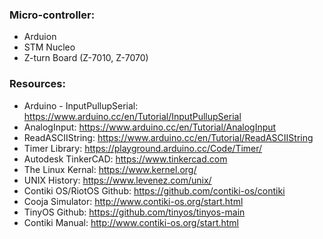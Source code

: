 ### Micro-controller:
- Arduion
- STM Nucleo
- Z-turn Board (Z-7010, Z-7070)

### Resources:
- Arduino - InputPullupSerial: https://www.arduino.cc/en/Tutorial/InputPullupSerial
- AnalogInput: https://www.arduino.cc/en/Tutorial/AnalogInput
- ReadASCIIString: https://www.arduino.cc/en/Tutorial/ReadASCIIString
- Timer Library: https://playground.arduino.cc/Code/Timer/
- Autodesk TinkerCAD: https://www.tinkercad.com
- The Linux Kernal: https://www.kernel.org/
- UNIX History: https://www.levenez.com/unix/
- Contiki OS/RiotOS Github: https://github.com/contiki-os/contiki
- Cooja Simulator: http://www.contiki-os.org/start.html
- TinyOS Github: https://github.com/tinyos/tinyos-main
- Contiki Manual: http://www.contiki-os.org/start.html